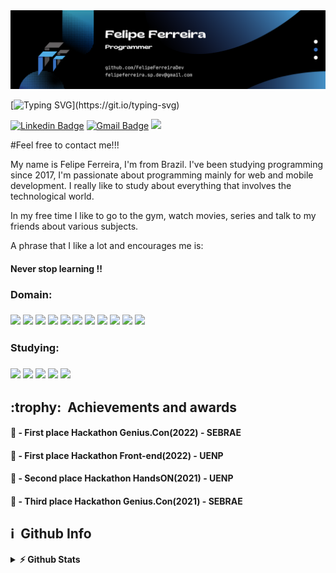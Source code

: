 <img src="https://github.com/FelipeFerreiraDev/FelipeFerreiraDev/blob/main/Banner.png?raw=true">


[![Typing SVG](https://readme-typing-svg.herokuapp.com?font=Roboto&size=38&color=5ce1e6&vCenter=true&width=800&lines=Ol%C3%A1%2C+eu+sou+Felipe+Ferreira!;Seja+bem+vindo+ao+meu+portf%C3%B3lio!)](https://git.io/typing-svg)

[![Linkedin Badge](https://img.shields.io/badge/LinkedIn-0077B5?style=for-the-badge&logo=linkedin&logoColor=white&link=https://www.linkedin.com/in/felipe-ferreira-62147a178/)](https://www.linkedin.com/in/felipe-ferreira-62147a178/)
[![Gmail Badge](https://img.shields.io/badge/Gmail-D14836?style=for-the-badge&logo=gmail&logoColor=white&link=mailto:felipeferreira.sp.dev@gmail.com)](mailto:felipeferreira.sp.dev@gmail.com/)
<a href="https://github.com/FelipeFerreiraDev/FelipeFerreiraDev/blob/main/Curriculo-10-2022.pdf">
  <img src="https://img.shields.io/badge/Meu_Curriculo-20232A?style=for-the-badge&logo=meu_curriculo&logoColor=white" /> 
</a>
  
#Feel free to contact me!!!

My name is Felipe Ferreira, I'm from Brazil. I've been studying programming since 2017, I'm passionate about programming mainly for web and mobile development. I really like to study about everything that involves the technological world.
  
In my free time I like to go to the gym, watch movies, series and talk to my friends about various subjects.

A phrase that I like a lot and encourages me is:

<h4>Never stop learning !!<h4>
  
<h3>Domain: <h3>
  <img src="https://img.shields.io/badge/Node.js-339933?style=for-the-badge&logo=nodedotjs&logoColor=white" />   
  <img src="https://img.shields.io/badge/React-20232A?style=for-the-badge&logo=react&logoColor=61DAFB" />
  <img src="https://img.shields.io/badge/React_Native-20232A?style=for-the-badge&logo=react&logoColor=61DAFB" />
  <img src="https://img.shields.io/badge/PostgreSQL-316192?style=for-the-badge&logo=postgresql&logoColor=white" />
  <img src="https://img.shields.io/badge/Tailwind_CSS-38B2AC?style=for-the-badge&logo=tailwind-css&logoColor=white" />
  <img src="https://img.shields.io/badge/Leaflet-199900?style=for-the-badge&logo=Leaflet&logoColor=white" />
  <img src="https://img.shields.io/badge/TypeScript-007ACC?style=for-the-badge&logo=typescript&logoColor=white" />
  <img src="https://img.shields.io/badge/JavaScript-323330?style=for-the-badge&logo=javascript&logoColor=F7DF1E" />
  <img src="https://img.shields.io/badge/Vite-B73BFE?style=for-the-badge&logo=vite&logoColor=FFD62E" />
  <img src="https://img.shields.io/badge/GIT-E44C30?style=for-the-badge&logo=git&logoColor=white" />
  <img src="https://img.shields.io/badge/GitHub-100000?style=for-the-badge&logo=github&logoColor=white" />


 <h3>Studying: <h3>
  <img src="https://img.shields.io/badge/Clean_Architecture-20232A?style=for-the-badge&logo=clean_architecture&logoColor=white" /> 
  <img src="https://img.shields.io/badge/Jest-C21325?style=for-the-badge&logo=jest&logoColor=white" /> 
  <img src="https://img.shields.io/badge/Swagger-85EA2D?style=for-the-badge&logo=Swagger&logoColor=white" />
  <img src="https://img.shields.io/badge/next.js-000000?style=for-the-badge&logo=nextdotjs&logoColor=white" />
  <img src="https://img.shields.io/badge/nestjs-E0234E?style=for-the-badge&logo=nestjs&logoColor=white" />

 <h2>:trophy: &nbsp;Achievements and awards</h2>
  <h4> 🥇 - First place Hackathon Genius.Con(2022) - SEBRAE</h4>
  <h4> 🥇 - First place Hackathon Front-end(2022) - UENP</h4>
  <h4> 🥈 - Second place Hackathon HandsON(2021) - UENP</h4>
  <h4> 🥉 - Third place Hackathon Genius.Con(2021) - SEBRAE</h4>
 

<h2>ℹ️ &nbsp;Github Info</h2>
  <details>  
  <summary><b>⚡ Github Stats</b></summary>
  </br>

  <div align="center">
    <a href="#"><img alt="Felipe Ferreira Dev Github Stats" src="https://github-readme-stats.vercel.app/api?username=FelipeFerreiraDev&show_icons=true&include_all_commits=true&count_private=true&theme=react&hide_border=true&bg_color=0D1117&title_color=5ce1e6&icon_color=5ce1e6" height="200"/></a>
    <a href="#"><img alt="Felipe Ferreira Dev Top Languages" src="https://github-readme-stats.vercel.app/api/top-langs/?username=FelipeFerreiraDev&langs_count=10&layout=compact&theme=react&hide_border=true&bg_color=0D1117&title_color=5ce1e6&icon_color=5ce1e6" height="200"/></a>
   <p align="center"> <img src="https://komarev.com/ghpvc/?username=felipeferreiradev&label=Profile%20views&color=0e75b6&style=flat" alt="Felipe Ferreira Dev" /> </p>
    <br/>
  </div>
  
  <summary><b>🔎 Github Profile Details</b></summary>
  </br>
  
<p align="center"><img height="180em" src="https://github-readme-stats.vercel.app/api?username=felipeferreiradev&theme=react&show_icons=true" alt="FelipeFerreiraDev" align = "center"/></p>

  <summary><b>🔥 Github Streaks</b></summary>
  </br>
  
<p align="center"><img src="https://github-readme-streak-stats.herokuapp.com/?user=FelipeFerreiraDev&theme=react&hide_border=true&bg_color=0D1117&title_color=5ce1e6&icon_color=5ce1e6" alt="FelipeFerreiraDev" /></p>

  <summary><b>📊 Github Contribution Graph</b></summary>
  </br>
  
<p align="center"<a href="#"><img alt="Ashish Kumar Activity Graph" src="https://activity-graph.herokuapp.com/graph?username=FelipeFerreiraDev&bg_color=0D1117&color=5ce1e6&line=f5ce1e&point=FFFFFF&hide_border=true&" /></a></p>
<!-- </details>
<details>    -->

  <summary><b>🏆 Github Achievements</b></summary>
  </br>
  
<div align="center">
  <img src="https://github-profile-trophy.vercel.app/?username=felipeferreiradev&theme=juicyfresh&margin-w=15&no-bg=true&no-frame=true&title=Stars,Followers,MultiLanguage,Commits,PullRequest,Repositories" />
</div>
</details>
